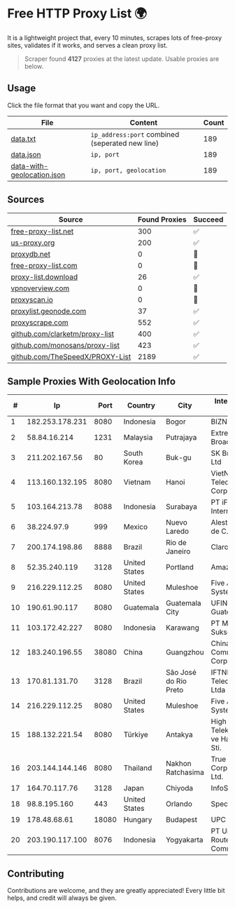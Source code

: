 
# Free HTTP Proxy List 🌍

It is a lightweight project that, every 10 minutes, scrapes lots of free-proxy sites, validates if it works, and serves a clean proxy list.


> Scraper found **4127** proxies at the latest update. Usable proxies are below.

## Usage

Click the file format that you want and copy the URL.


|File|Content|Count|
|----|-------|-----|
|[data.txt](https://raw.githubusercontent.com/themiralay/Proxy-List-World/master/data.txt)|`ip_address:port` combined (seperated new line)|189|
|[data.json](https://raw.githubusercontent.com/themiralay/Proxy-List-World/master/data.json)|`ip, port`|189|
|[data-with-geolocation.json](https://raw.githubusercontent.com/themiralay/Proxy-List-World/master/data-with-geolocation.json)|`ip, port, geolocation`|189|

## Sources

|Source|Found Proxies|Succeed|
|------|-------------|-------|
|[free-proxy-list.net](https://free-proxy-list.net)|300|✅|
|[us-proxy.org](https://www.us-proxy.org)|200|✅|
|[proxydb.net](http://proxydb.net)|0|🚫|
|[free-proxy-list.com](https://free-proxy-list.com/?page=&port=&type%5B%5D=http&type%5B%5D=https&up_time=0&search=Search)|0|🚫|
|[proxy-list.download](https://www.proxy-list.download/HTTP)|26|✅|
|[vpnoverview.com](https://vpnoverview.com/privacy/anonymous-browsing/free-proxy-servers)|0|🚫|
|[proxyscan.io](https://www.proxyscan.io)|0|🚫|
|[proxylist.geonode.com](https://proxylist.geonode.com/api/proxy-list?limit=300&page=1&sort_by=lastChecked&sort_type=desc&protocols=http,https)|37|✅|
|[proxyscrape.com](https://api.proxyscrape.com/v2/?request=displayproxies&protocol=http&timeout=10000&country=all&ssl=all&anonymity=all)|552|✅|
|[github.com/clarketm/proxy-list](https://raw.githubusercontent.com/clarketm/proxy-list/master/proxy-list-raw.txt)|400|✅|
|[github.com/monosans/proxy-list](https://raw.githubusercontent.com/monosans/proxy-list/main/proxies/http.txt)|423|✅|
|[github.com/TheSpeedX/PROXY-List](https://raw.githubusercontent.com/TheSpeedX/PROXY-List/master/http.txt)|2189|✅|


## Sample Proxies With Geolocation Info

|#|Ip|Port|Country|City|Internet Service Provider|
|-|--|----|-------|----|-------------------------|
|1|182.253.178.231|8080|Indonesia|Bogor|BIZNET|
|2|58.84.16.214|1231|Malaysia|Putrajaya|Extreme Broadband|
|3|211.202.167.56|80|South Korea|Buk-gu|SK Broadband Co Ltd|
|4|113.160.132.195|8080|Vietnam|Hanoi|VietNam Post and Telecom Corporation|
|5|103.164.213.78|8088|Indonesia|Surabaya|PT iForte Global Internet|
|6|38.224.97.9|999|Mexico|Nuevo Laredo|Alestra, S. de R.L. de C.V.|
|7|200.174.198.86|8888|Brazil|Rio de Janeiro|Claro S.A|
|8|52.35.240.119|3128|United States|Portland|Amazon.com, Inc.|
|9|216.229.112.25|8080|United States|Muleshoe|Five Area Systems, LLC|
|10|190.61.90.117|8080|Guatemala|Guatemala City|UFINET Guatemala S. A|
|11|103.172.42.227|8080|Indonesia|Karawang|PT Media Solusi Sukses|
|12|183.240.196.55|38080|China|Guangzhou|China Mobile Communications Corporation|
|13|170.81.131.70|3128|Brazil|São José do Rio Preto|IFTNET Telecomunicacoes Ltda|
|14|216.229.112.25|8080|United States|Muleshoe|Five Area Systems, LLC|
|15|188.132.221.54|8080|Türkiye|Antakya|High Speed Telekomunikasyon ve Hab. Hiz. Ltd. Sti.|
|16|203.144.144.146|8080|Thailand|Nakhon Ratchasima|True Internet Corporation CO. Ltd.|
|17|164.70.117.76|3128|Japan|Chiyoda|InfoSphere|
|18|98.8.195.160|443|United States|Orlando|Spectrum|
|19|178.48.68.61|18080|Hungary|Budapest|UPC|
|20|203.190.117.100|8076|Indonesia|Yogyakarta|PT Union Routelink Communication|



## Contributing

Contributions are welcome, and they are greatly appreciated! Every
little bit helps, and credit will always be given.

